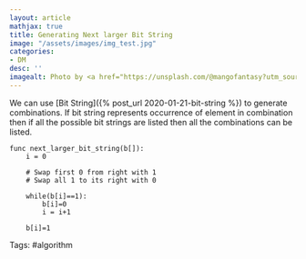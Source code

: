 ```yaml
---
layout: article
mathjax: true
title: Generating Next larger Bit String
image: "/assets/images/img_test.jpg"
categories:
- DM
desc: '' 
imagealt: Photo by <a href="https://unsplash.com/@mangofantasy?utm_source=unsplash&utm_medium=referral&utm_content=creditCopyText">Tim Johnson</a> on <a href="https://unsplash.com/s/photos/logic?utm_source=unsplash&utm_medium=referral&utm_content=creditCopyText">Unsplash</a>
---
```


We can use [Bit String]({% post_url 2020-01-21-bit-string %}) to generate combinations. If bit string represents occurrence of element in combination then if all the possible bit strings are listed then all the combinations can be listed.

```
func next_larger_bit_string(b[]):
	i = 0
	
	# Swap first 0 from right with 1
	# Swap all 1 to its right with 0
	
	while(b[i]==1):
		b[i]=0
		i = i+1
		
	b[i]=1
```

Tags: #algorithm